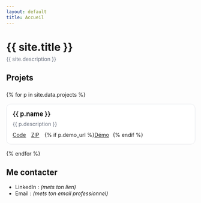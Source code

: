 ```yaml
---
layout: default
title: Accueil
---
```


<style>
/* Petite grille responsive pour des cartes propres */
.grid {
  display: grid;
  grid-template-columns: repeat(auto-fill, minmax(260px, 1fr));
  gap: 16px;
  margin: 24px 0;
}
.card {
  border: 1px solid #e5e7eb; /* gris clair */
  border-radius: 12px;
  padding: 16px;
  transition: transform .12s ease, box-shadow .12s ease;
  background: #fff;
}
.card:hover {
  transform: translateY(-2px);
  box-shadow: 0 6px 16px rgba(0,0,0,.06);
}
.card h3 { margin: 0 0 8px; font-size: 1.05rem; }
.card p  { margin: 0 0 12px; color: #6b7280; }
.card a  { margin-right: 10px; white-space: nowrap; }
.badge {
  display: inline-block; font-size: 12px; background:#f3f4f6; color:#374151;
  padding: 2px 8px; border-radius: 999px; margin-left: 6px;
}
.header h1 { margin-bottom: 6px; }
.subtitle { color:#6b7280; margin-top:0; }
</style>

<div class="header">
  <h1>{{ site.title }}</h1>
  <p class="subtitle">{{ site.description }}</p>
</div>

## Projets

<div class="grid">
{% for p in site.data.projects %}
  <div class="card">
    <h3>{{ p.name }}</h3>
    <p>{{ p.description }}</p>
    <div>
      <a href="https://github.com/{{ p.repo }}">Code</a>
      <a href="https://github.com/{{ p.repo }}/archive/refs/heads/main.zip">ZIP</a>
      {% if p.demo_url %}<a href="{{ p.demo_url }}">Démo</a>{% endif %}
    </div>
  </div>
{% endfor %}
</div>

## Me contacter
- LinkedIn : *(mets ton lien)*
- Email : *(mets ton email professionnel)*

